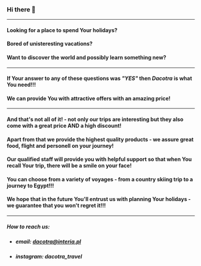 ### Hi there 👋
_____________________________________________

#### Looking for a place to spend Your holidays?
#### Bored of unisteresting vacations?
#### Want to discover the world and possibly learn something new?
_______________________________________________

#### If Your answer to any of these questions was *"YES"* then ***Dacotra*** is what You need!!! 
#### We can provide You with attractive offers with an amazing price! 
_______________________________________________

#### And that's not all of it! - not only our trips are interesting but they also come with a great price AND a high discount!
#### Apart from that we provide the highest quality products - we assure great food, flight and personell on your journey!
#### Our qualified staff will provide you with helpful support so that when You recall Your trip, there will be a smile on your face!
#### You can choose from a variety of voyages - from a country skiing trip to a journey to Egypt!!!
#### We hope that in the future You'll entrust us with planning Your holidays - we guarantee that you won't regret it!!!
_______________________________________________

##### How to reach us:
- ##### email: dacotra@interia.pl
- ##### instagram: dacotra_travel

